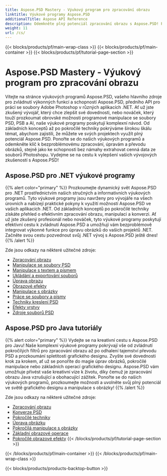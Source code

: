 ```yaml
---
title: Aspose.PSD Mastery - Výukový program pro zpracování obrazu
linktitle: Výukové programy Aspose.PSD
additionalTitle: Aspose API Reference
description: Odemkněte plný potenciál zpracování obrazu s Aspose.PSD! Ponořte se do našich komplexních výukových programů, kde získáte odborné poznatky a praktické rady.
weight: 11
url: /cs/
---
```


{{< blocks/products/pf/main-wrap-class >}}
{{< blocks/products/pf/main-container >}}
{{< blocks/products/pf/tutorial-page-section >}}

# Aspose.PSD Mastery - Výukový program pro zpracování obrazu


Vítejte na stránce výukových programů Aspose.PSD, vašeho hlavního zdroje pro zvládnutí výkonných funkcí a schopností Aspose.PSD, předního API pro práci se soubory Adobe Photoshop v různých aplikacích .NET. Ať už jste zkušený vývojář, který chce zlepšit své dovednosti, nebo nováček, který touží prozkoumat obrovské možnosti programové manipulace se soubory PSD, PSB a AI, naše výukové programy poskytují komplexní návod. Od základních konceptů až po pokročilé techniky pokrýváme širokou škálu témat, abychom zajistili, že můžete ve svých projektech využít plný potenciál Aspose.PSD. Ponořte se do našich výukových programů a odemkněte klíč k bezproblémovému zpracování, úpravám a převodu obrázků, stejně jako ke schopnosti bez námahy extrahovat cenná data ze souborů Photoshopu. Vydejme se na cestu k vylepšení vašich vývojových zkušeností s Aspose.PSD!

## Aspose.PSD pro .NET výukové programy
{{% alert color="primary" %}}
Prozkoumejte dynamický svět Aspose.PSD pro .NET prostřednictvím našich stručných a informativních výukových programů. Tyto výukové programy jsou navrženy pro vývojáře na všech úrovních a nabízejí praktické pokyny k využití možností Aspose.PSD ve vašich aplikacích .NET. Od základních konceptů po pokročilé techniky získáte přehled o efektivním zpracování obrazu, manipulaci a konverzi. Ať už jste zkušený profesionál nebo nováček, tyto výukové programy poskytují efektivní cestu k zvládnutí Aspose.PSD a umožňují vám bezproblémově integrovat výkonné funkce pro úpravu obrázků do vašich projektů .NET. Začněte svou cestu pozvednout svůj .NET vývoj s Aspose.PSD ještě dnes!
{{% /alert %}}

Zde jsou odkazy na některé užitečné zdroje:
 
- [Zpracování obrazu](./net/image-processing/)
- [Manipulace se soubory PSD](./net/psd-file-manipulation/)
- [Manipulace s textem a písmem](./net/text-and-font-manipulation/)
- [Ukládání a exportování souborů](./net/file-saving-and-exporting/)
- [Úprava obrazu](./net/image-adjustment/)
- [Obrazové efekty](./net/image-effects/)
- [Manipulace s obrázky](./net/image-manipulation/)
- [Práce se soubory a písmy](./net/file-and-font-handling/)
- [Techniky kreslení PSD](./net/psd-drawing-techniques/)
- [Efekty vrstvy](./net/layer-effects/)
- [Zdroje souborů PSD](./net/psd-file-resources/)


## Aspose.PSD pro Java tutoriály
{{% alert color="primary" %}}
Vydejte se na kreativní cestu s Aspose.PSD pro Javu! Naše komplexní výukové programy pokrývají vše od zvládnutí pokročilých filtrů pro zpracování obrazu až po odhalení tajemství převodu PSD a prozkoumání spletitosti grafického designu. Zvyšte své dovednosti krok za krokem, ať už se ponoříte do magie úprav obrázků, pokročilé manipulace nebo základních operací grafického designu. Aspose.PSD vám umožňuje přivést vaše kreativní vize k životu, díky čemuž je zpracování obrazu Java vzrušující a obohacující zážitek. Ponořte se do našich výukových programů, prozkoumejte možnosti a uvolněte svůj plný potenciál ve světě grafického designu a manipulace s obrázky!
{{% /alert %}}

Zde jsou odkazy na některé užitečné zdroje:

- [Zpracování obrazu](./java/image-processing/)
- [Konverze PSD](./java/psd-conversion/)
- [Pokročilé techniky](./java/advanced-techniques/)
- [Úprava obrázku](./java/image-editing/)
- [Pokročilá manipulace s obrázky](./java/advanced-image-manipulation/)
- [Základní obrazové operace](./java/basic-image-operations/)
- [Pokročilé obrazové efekty](./java/advanced-image-effects/)
{{< /blocks/products/pf/tutorial-page-section >}}

{{< /blocks/products/pf/main-container >}}
{{< /blocks/products/pf/main-wrap-class >}}

{{< blocks/products/products-backtop-button >}}
